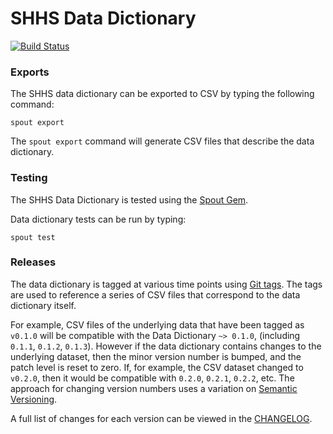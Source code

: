SHHS Data Dictionary
========================

[![Build Status](https://travis-ci.org/sleepepi/shhs-data-dictionary.svg?branch=master)](https://travis-ci.org/sleepepi/shhs-data-dictionary)

### Exports

The SHHS data dictionary can be exported to CSV by typing the following command:

```
spout export
```

The `spout export` command will generate CSV files that describe the data
dictionary.


### Testing

The SHHS Data Dictionary is tested using the [Spout Gem](https://github.com/sleepepi/spout).

Data dictionary tests can be run by typing:

```
spout test
```


### Releases

The data dictionary is tagged at various time points using
[Git tags](http://git-scm.com/book/en/Git-Basics-Tagging). The tags are used to
reference a series of CSV files that correspond to the data dictionary itself.

For example, CSV files of the underlying data that have been tagged as `v0.1.0`
will be compatible with the Data Dictionary `~> 0.1.0`,
(including `0.1.1`, `0.1.2`, `0.1.3`). However if the data dictionary contains
changes to the underlying dataset, then the minor version number is bumped, and
the patch level is reset to zero. If, for example, the CSV dataset changed to
`v0.2.0`, then it would be compatible with `0.2.0`, `0.2.1`, `0.2.2`, etc. The
approach for changing version numbers uses a variation on
[Semantic Versioning](http://semver.org).

A full list of changes for each version can be viewed in the
[CHANGELOG](https://github.com/sleepepi/shhs-data-dictionary/blob/master/CHANGELOG.md).
